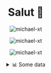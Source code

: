<h1 align="center">Salut 👋</h1>

<p align="center"> <img src="https://komarev.com/ghpvc/?username=michael-xt" alt="michael-xt" /> 
</p>

<p align="center"><img align="center" src="https://github-readme-stats.vercel.app/api/top-langs/?username=michael-xt&layout=compact&theme=dark&show_icons=true" alt="michael-xt" /></p>
<p align="center"><img align="center" src="https://github-readme-stats.vercel.app/api?username=michael-xt&show_icons=true&theme=dark&show_icons=true" alt="michael-xt" /></p>

<details align="center"><summary>📊 Some data</summary>
<p>

<!--START_SECTION:waka-->
**🐱 My Github Data** 

> 🏆 166 Contributions in the Year 2021
 > 
> 📦 15.4 MB Used in Github's Storage 
 > 
> 🚫 Not Opted to Hire
 > 
> 📜 5 Public Repositories 
 > 
> 🔑 29 Private Repositories  
 > 
**I'm an Early 🐤** 

```text
🌞 Morning    99 commits     ███████░░░░░░░░░░░░░░░░░░   28.95% 
🌆 Daytime    93 commits     ██████░░░░░░░░░░░░░░░░░░░   27.19% 
🌃 Evening    146 commits    ██████████░░░░░░░░░░░░░░░   42.69% 
🌙 Night      4 commits      ░░░░░░░░░░░░░░░░░░░░░░░░░   1.17%

```
📅 **I'm Most Productive on Wednesday** 

```text
Monday       35 commits     ██░░░░░░░░░░░░░░░░░░░░░░░   10.23% 
Tuesday      50 commits     ███░░░░░░░░░░░░░░░░░░░░░░   14.62% 
Wednesday    65 commits     ████░░░░░░░░░░░░░░░░░░░░░   19.01% 
Thursday     61 commits     ████░░░░░░░░░░░░░░░░░░░░░   17.84% 
Friday       57 commits     ████░░░░░░░░░░░░░░░░░░░░░   16.67% 
Saturday     46 commits     ███░░░░░░░░░░░░░░░░░░░░░░   13.45% 
Sunday       28 commits     ██░░░░░░░░░░░░░░░░░░░░░░░   8.19%

```


📊 **This Week I Spent My Time On** 

```text
🔥 Editors: 
VS Code                  11 mins             █████████████████████████   100.0%

💻 Operating System: 
Windows                  11 mins             █████████████████████████   100.0%

```

**I Mostly Code in JavaScript** 

```text
JavaScript               10 repos            ████████░░░░░░░░░░░░░░░░░   33.33% 
Java                     8 repos             ██████░░░░░░░░░░░░░░░░░░░   26.67% 
Vue                      3 repos             ██░░░░░░░░░░░░░░░░░░░░░░░   10.0% 
Lua                      2 repos             █░░░░░░░░░░░░░░░░░░░░░░░░   6.67% 
C#                       2 repos             █░░░░░░░░░░░░░░░░░░░░░░░░   6.67%

```



 Last Updated on 07/08/2021
<!--END_SECTION:waka-->
</p>

